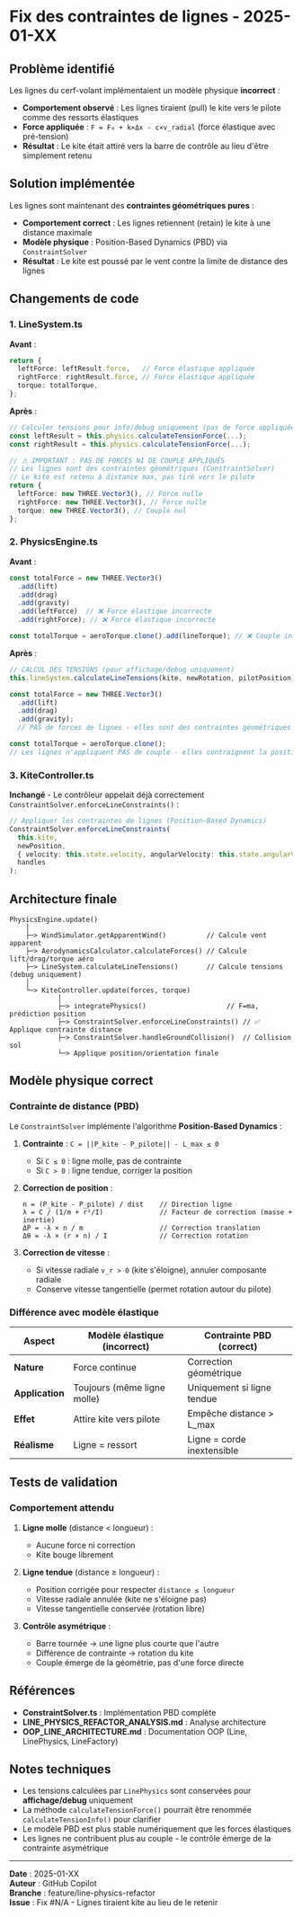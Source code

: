 # Fix des contraintes de lignes - 2025-01-XX

## Problème identifié

Les lignes du cerf-volant implémentaient un modèle physique **incorrect** :

- **Comportement observé** : Les lignes tiraient (pull) le kite vers le pilote comme des ressorts élastiques
- **Force appliquée** : `F = F₀ + k×Δx - c×v_radial` (force élastique avec pré-tension)
- **Résultat** : Le kite était attiré vers la barre de contrôle au lieu d'être simplement retenu

## Solution implémentée

Les lignes sont maintenant des **contraintes géométriques pures** :

- **Comportement correct** : Les lignes retiennent (retain) le kite à une distance maximale
- **Modèle physique** : Position-Based Dynamics (PBD) via `ConstraintSolver`
- **Résultat** : Le kite est poussé par le vent contre la limite de distance des lignes

## Changements de code

### 1. LineSystem.ts

**Avant** :
```typescript
return {
  leftForce: leftResult.force,   // Force élastique appliquée
  rightForce: rightResult.force, // Force élastique appliquée
  torque: totalTorque,
};
```

**Après** :
```typescript
// Calculer tensions pour info/debug uniquement (pas de force appliquée)
const leftResult = this.physics.calculateTensionForce(...);
const rightResult = this.physics.calculateTensionForce(...);

// ⚠️ IMPORTANT : PAS DE FORCES NI DE COUPLE APPLIQUÉS
// Les lignes sont des contraintes géométriques (ConstraintSolver)
// Le kite est retenu à distance max, pas tiré vers le pilote
return {
  leftForce: new THREE.Vector3(), // Force nulle
  rightForce: new THREE.Vector3(), // Force nulle
  torque: new THREE.Vector3(), // Couple nul
};
```

### 2. PhysicsEngine.ts

**Avant** :
```typescript
const totalForce = new THREE.Vector3()
  .add(lift)
  .add(drag)
  .add(gravity)
  .add(leftForce)  // ❌ Force élastique incorrecte
  .add(rightForce); // ❌ Force élastique incorrecte

const totalTorque = aeroTorque.clone().add(lineTorque); // ❌ Couple incorrect
```

**Après** :
```typescript
// CALCUL DES TENSIONS (pour affichage/debug uniquement)
this.lineSystem.calculateLineTensions(kite, newRotation, pilotPosition);

const totalForce = new THREE.Vector3()
  .add(lift)
  .add(drag)
  .add(gravity);
  // PAS de forces de lignes - elles sont des contraintes géométriques

const totalTorque = aeroTorque.clone();
// Les lignes n'appliquent PAS de couple - elles contraignent la position
```

### 3. KiteController.ts

**Inchangé** - Le contrôleur appelait déjà correctement `ConstraintSolver.enforceLineConstraints()` :

```typescript
// Appliquer les contraintes de lignes (Position-Based Dynamics)
ConstraintSolver.enforceLineConstraints(
  this.kite,
  newPosition,
  { velocity: this.state.velocity, angularVelocity: this.state.angularVelocity },
  handles
);
```

## Architecture finale

```
PhysicsEngine.update()
    │
    ├─> WindSimulator.getApparentWind()          // Calcule vent apparent
    ├─> AerodynamicsCalculator.calculateForces() // Calcule lift/drag/torque aéro
    ├─> LineSystem.calculateLineTensions()       // Calcule tensions (debug uniquement)
    │
    └─> KiteController.update(forces, torque)
            │
            ├─> integratePhysics()                    // F=ma, prédiction position
            ├─> ConstraintSolver.enforceLineConstraints() // ✅ Applique contrainte distance
            ├─> ConstraintSolver.handleGroundCollision()  // Collision sol
            └─> Applique position/orientation finale
```

## Modèle physique correct

### Contrainte de distance (PBD)

Le `ConstraintSolver` implémente l'algorithme **Position-Based Dynamics** :

1. **Contrainte** : `C = ||P_kite - P_pilote|| - L_max ≤ 0`
   - Si `C ≤ 0` : ligne molle, pas de contrainte
   - Si `C > 0` : ligne tendue, corriger la position

2. **Correction de position** :
   ```
   n = (P_kite - P_pilote) / dist    // Direction ligne
   λ = C / (1/m + r²/I)              // Facteur de correction (masse + inertie)
   ΔP = -λ × n / m                   // Correction translation
   Δθ = -λ × (r × n) / I             // Correction rotation
   ```

3. **Correction de vitesse** :
   - Si vitesse radiale `v_r > 0` (kite s'éloigne), annuler composante radiale
   - Conserve vitesse tangentielle (permet rotation autour du pilote)

### Différence avec modèle élastique

| Aspect | Modèle élastique (incorrect) | Contrainte PBD (correct) |
|--------|------------------------------|-------------------------|
| **Nature** | Force continue | Correction géométrique |
| **Application** | Toujours (même ligne molle) | Uniquement si ligne tendue |
| **Effet** | Attire kite vers pilote | Empêche distance > L_max |
| **Réalisme** | Ligne = ressort | Ligne = corde inextensible |

## Tests de validation

### Comportement attendu

1. **Ligne molle** (distance < longueur) :
   - Aucune force ni correction
   - Kite bouge librement

2. **Ligne tendue** (distance ≥ longueur) :
   - Position corrigée pour respecter `distance ≤ longueur`
   - Vitesse radiale annulée (kite ne s'éloigne pas)
   - Vitesse tangentielle conservée (rotation libre)

3. **Contrôle asymétrique** :
   - Barre tournée → une ligne plus courte que l'autre
   - Différence de contrainte → rotation du kite
   - Couple émerge de la géométrie, pas d'une force directe

## Références

- **ConstraintSolver.ts** : Implémentation PBD complète
- **LINE_PHYSICS_REFACTOR_ANALYSIS.md** : Analyse architecture
- **OOP_LINE_ARCHITECTURE.md** : Documentation OOP (Line, LinePhysics, LineFactory)

## Notes techniques

- Les tensions calculées par `LinePhysics` sont conservées pour **affichage/debug** uniquement
- La méthode `calculateTensionForce()` pourrait être renommée `calculateTensionInfo()` pour clarifier
- Le modèle PBD est plus stable numériquement que les forces élastiques
- Les lignes ne contribuent plus au couple - le contrôle émerge de la contrainte asymétrique

---

**Date** : 2025-01-XX  
**Auteur** : GitHub Copilot  
**Branche** : feature/line-physics-refactor  
**Issue** : Fix #N/A - Lignes tiraient kite au lieu de le retenir
